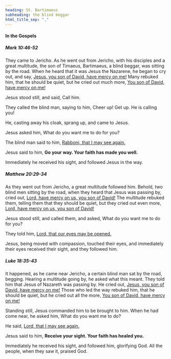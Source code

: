 ```yaml
---
heading: St. Bartimaeus
subheading: the blind beggar
html_title_sep: ","
---
```



#### In the Gospels

##### Mark 10:46-52

They came to Jericho. As he went out from Jericho, with his disciples and a
great multitude, the son of Timaeus, Bartimaeus, a blind beggar, was sitting by
the road. When he heard that it was Jesus the Nazarene, he began to cry out,
and say, <u>Jesus, you son of David, have mercy on me!</u> Many rebuked him,
that he should be quiet, but he cried out much more, <u>You son of David, have
mercy on me!</u>

Jesus stood still, and said, Call him.

They called the blind man, saying to him, Cheer up! Get up. He is calling you!

He, casting away his cloak, sprang up, and came to Jesus.

Jesus asked him, What do you want me to do for you?

The blind man said to him, <u>Rabboni, that I may see again.</u>

Jesus said to him, **Go your way. Your faith has made you well.**

Immediately he received his sight, and followed Jesus in the way.


##### Matthew 20:29-34

As they went out from Jericho, a great multitude followed him. Behold, two
blind men sitting by the road, when they heard that Jesus was passing by, cried
out, <u>Lord, have mercy on us, you son of David!</u> The multitude rebuked
them, telling them that they should be quiet, but they cried out even more,
<u>Lord, have mercy on us, you son of David!</u>

Jesus stood still, and called them, and asked, What do you want me to do for
you?

They told him, <u>Lord, that our eyes may be opened.</u>

Jesus, being moved with compassion, touched their eyes, and immediately their
eyes received their sight, and they followed him.


##### Luke 18:35-43

It happened, as he came near Jericho, a certain blind man sat by the road,
begging. Hearing a multitude going by, he asked what this meant. They told him
that Jesus of Nazareth was passing by. He cried out, <u>Jesus, you son of
David, have mercy on me!</u> Those who led the way rebuked him, that he should
be quiet, but he cried out all the more, <u>You son of David, have mercy on
me!</u>

Standing still, Jesus commanded him to be brought to him. When he had come
near, he asked him, What do you want me to do?

He said, <u>Lord, that I may see again.</u>

Jesus said to him, **Receive your sight. Your faith has healed you.**

Immediately he received his sight, and followed him, glorifying God. All the
people, when they saw it, praised God.
